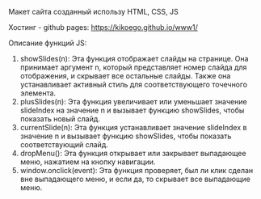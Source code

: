 Макет сайта созданный использу HTML, CSS, JS 

Хостинг - github pages: https://kikoego.github.io/www1/

Описание функций JS:

1. showSlides(n): Эта функция отображает слайды на странице. Она принимает аргумент n, который представляет номер слайда для отображения, и скрывает все остальные слайды. Также она устанавливает активный стиль для соответствующего точечного элемента.
2. plusSlides(n): Эта функция увеличивает или уменьшает значение slideIndex на значение n и вызывает функцию showSlides, чтобы показать новый слайд.
3. currentSlide(n): Эта функция устанавливает значение slideIndex в значение n и вызывает функцию showSlides, чтобы показать соответствующий слайд.
4. dropMenu(): Эта функция открывает или закрывает выпадающее меню, нажатием на кнопку навигации.
5. window.onclick(event): Эта функция проверяет, был ли клик сделан вне выпадающего меню, и если да, то скрывает все выпадающие меню.
